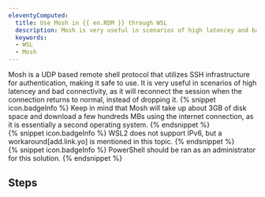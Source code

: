 ```yaml
---
eleventyComputed:
  title: Use Mosh in {{ en.RDM }} through WSL
  description: Mosh is very useful in scenarios of high latencey and bad connectivity, as it will reconnect the session when the connection returns to normal, instead of dropping it
  keywords: 
  - WSL
  - Mosh
---
```

Mosh is a UDP based remote shell protocol that utilizes SSH infrastructure for authentication, making it safe to use. It is very useful in scenarios of high latencey and bad connectivity, as it will reconnect the session when the connection returns to normal, instead of dropping it.
{% snippet icon.badgeInfo %}
Keep in mind that Mosh will take up about 3GB of disk space and download a few hundreds MBs using the internet connection, as it is essentially a second operating system.
{% endsnippet %}  
{% snippet icon.badgeInfo %}
WSL2 does not support IPv6, but a workaround[add.link.yo] is mentioned in this topic.
{% endsnippet %}  
{% snippet icon.badgeInfo %}
PowerShell should be ran as an administrator for this solution.
{% endsnippet %}  

## Steps

